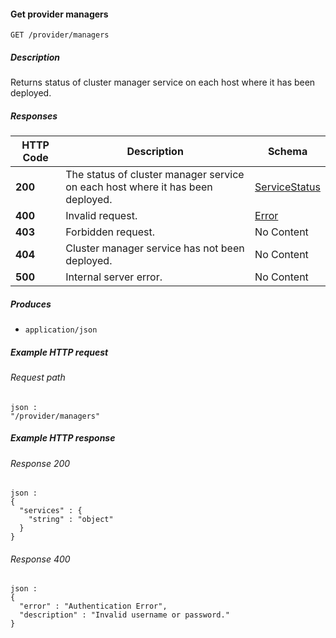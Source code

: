 
<a name="get_provider_managers"></a>
#### Get provider managers
```
GET /provider/managers
```


##### Description
Returns status of cluster manager service on each host where it has been
deployed.


##### Responses

|HTTP Code|Description|Schema|
|---|---|---|
|**200**|The status of cluster manager service on each host where it has been<br>deployed.|[ServiceStatus](../definitions/ServiceStatus.md#servicestatus)|
|**400**|Invalid request.|[Error](../definitions/Error.md#error)|
|**403**|Forbidden request.|No Content|
|**404**|Cluster manager service has not been deployed.|No Content|
|**500**|Internal server error.|No Content|


##### Produces

* `application/json`


##### Example HTTP request

###### Request path
```
json :
"/provider/managers"
```


##### Example HTTP response

###### Response 200
```
json :
{
  "services" : {
    "string" : "object"
  }
}
```


###### Response 400
```
json :
{
  "error" : "Authentication Error",
  "description" : "Invalid username or password."
}
```



